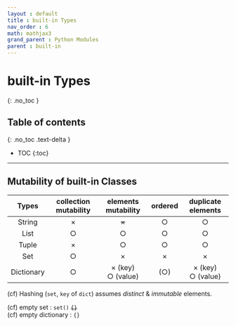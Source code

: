 ```yaml
---
layout : default
title : built-in Types
nav_order : 6
math: mathjax3
grand_parent : Python Modules
parent : built-in
---
```


# built-in Types
{: .no_toc }

## Table of contents
{: .no_toc .text-delta }

- TOC
{:toc}

---

## Mutability of built-in Classes

| Types | collection mutability | elements mutability | ordered | duplicate elements |
|:---:|:---:|:---:|:---:|:---:|
| String | × | ~~×~~ | ○ | ○ |
| List | ○ | ○ | ○ | ○ |
| Tuple | × | ○ | ○ | ○ |
| Set | ○ | × | × | × |
| Dictionary | ○ | × (key)<br/>○ (value) | (○) | × (key)<br/>○ (value) |

(cf) Hashing (```set```, ```key``` of ```dict```) assumes *distinct* & *immutable* elements.

(cf) empty set : ```set()``` ~~```{}```~~  
(cf) empty dictionary : ```{}```
